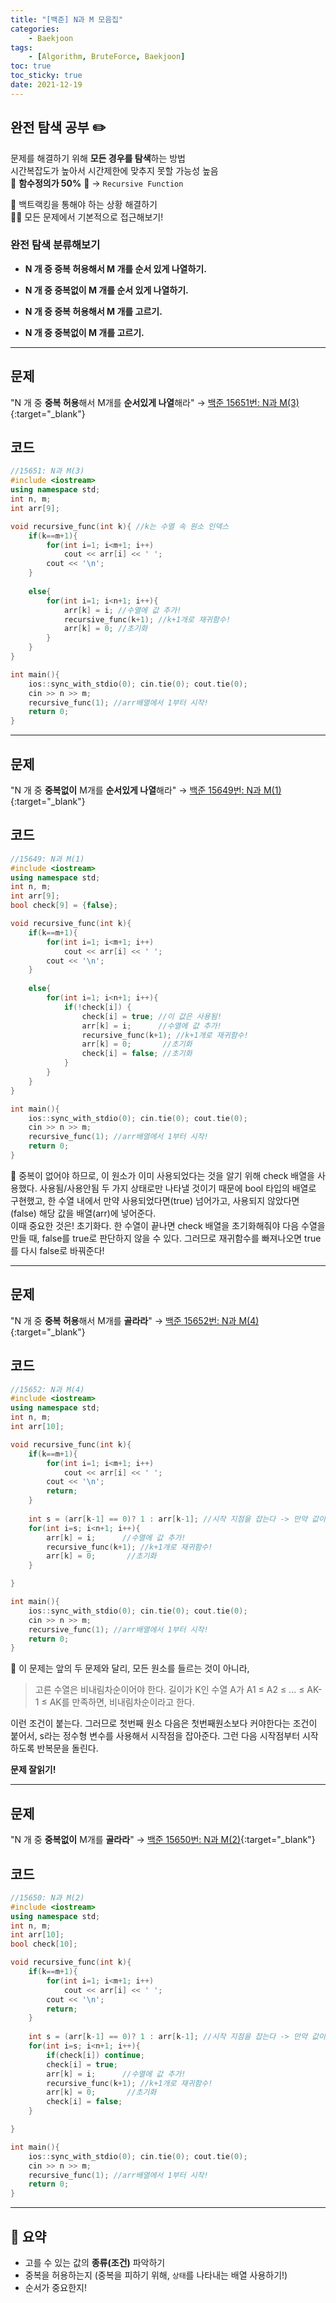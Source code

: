 ```yaml
---
title: "[백준] N과 M 모음집"
categories:
    - Baekjoon
tags:
    - [Algorithm, BruteForce, Baekjoon]
toc: true
toc_sticky: true
date: 2021-12-19
---
```



## 완전 탐색 공부 ✏️

문제를 해결하기 위해 **모든 경우를 탐색**하는 방법  
시간복잡도가 높아서 시간제한에 맞추지 못할 가능성 높음  
🍥 **함수정의가 50%** 🍥 → `Recursive Function`

💫 백트랙킹을 통해야 하는 상황 해결하기  
💫💫 모든 문제에서 기본적으로 접근해보기!


### 완전 탐색 분류해보기

- **N 개 중 중복 허용해서 M 개를 순서 있게 나열하기.**

- **N 개 중 중복없이 M 개를 순서 있게 나열하기.**

- **N 개 중 중복 허용해서 M 개를 고르기.**

- **N 개 중 중복없이 M 개를 고르기.**

---

## 문제

"N 개 중 **중복 허용**해서 M개를 **순서있게 나열**해라" → [백준 15651번: N과 M(3)](https://www.acmicpc.net/problem/15651){:target="_blank"}


## 코드

```cpp
//15651: N과 M(3)
#include <iostream>
using namespace std;
int n, m;
int arr[9];

void recursive_func(int k){ //k는 수열 속 원소 인덱스
    if(k==m+1){
        for(int i=1; i<m+1; i++)
            cout << arr[i] << ' ';
        cout << '\n';
    }
    
    else{
        for(int i=1; i<n+1; i++){
            arr[k] = i; //수열에 값 추가!
            recursive_func(k+1); //k+1개로 재귀함수!
            arr[k] = 0; //초기화
        }
    }
}

int main(){
    ios::sync_with_stdio(0); cin.tie(0); cout.tie(0);
    cin >> n >> m;
    recursive_func(1); //arr배열에서 1부터 시작!
    return 0;
}
``` 

---

## 문제

"N 개 중 **중복없이** M개를 **순서있게 나열**해라" → [백준 15649번: N과 M(1)](https://www.acmicpc.net/problem/15649){:target="_blank"}


## 코드
```cpp
//15649: N과 M(1)
#include <iostream>
using namespace std;
int n, m;
int arr[9];
bool check[9] = {false};

void recursive_func(int k){
    if(k==m+1){
        for(int i=1; i<m+1; i++)
            cout << arr[i] << ' ';
        cout << '\n';
    }
    
    else{
        for(int i=1; i<n+1; i++){
            if(!check[i]) {
                check[i] = true; //이 값은 사용됨!
                arr[k] = i;      //수열에 값 추가!
                recursive_func(k+1); //k+1개로 재귀함수!
                arr[k] = 0;       //초기화
                check[i] = false; //초기화
            }
        }
    }
}

int main(){
    ios::sync_with_stdio(0); cin.tie(0); cout.tie(0);
    cin >> n >> m;
    recursive_func(1); //arr배열에서 1부터 시작!
    return 0;
}
```

🍒 중복이 없어야 하므로, 이 원소가 이미 사용되었다는 것을 알기 위해 check 배열을 사용했다. 사용됨/사용안됨 두 가지 상태로만 나타낼 것이기 때문에 bool 타입의 배열로 구현했고, 한 수열 내에서 만약 사용되었다면(true) 넘어가고, 사용되지 않았다면(false) 해당 값을 배열(arr)에 넣어준다.   
이때 중요한 것은! 초기화다. 한 수열이 끝나면 check 배열을 초기화해줘야 다음 수열을 만들 때, false를 true로 판단하지 않을 수 있다. 그러므로 재귀함수를 빠져나오면 true를 다시 false로 바꿔준다!  

---

## 문제

"N 개 중 **중복 허용**해서 M개를 **골라라**" → [백준 15652번: N과 M(4)](https://www.acmicpc.net/problem/15652){:target="_blank"}


## 코드

```cpp
//15652: N과 M(4)
#include <iostream>
using namespace std;
int n, m;
int arr[10];

void recursive_func(int k){
    if(k==m+1){
        for(int i=1; i<m+1; i++)
            cout << arr[i] << ' ';
        cout << '\n';
        return;
    }
    
    int s = (arr[k-1] == 0)? 1 : arr[k-1]; //시작 지점을 잡는다 -> 만약 값이 0이라면 1로 시작(맨 처음)
    for(int i=s; i<n+1; i++){
        arr[k] = i;      //수열에 값 추가!
        recursive_func(k+1); //k+1개로 재귀함수!
        arr[k] = 0;       //초기화
    }

}

int main(){
    ios::sync_with_stdio(0); cin.tie(0); cout.tie(0);
    cin >> n >> m;
    recursive_func(1); //arr배열에서 1부터 시작!
    return 0;
}
``` 

🍒 이 문제는 앞의 두 문제와 달리, 모든 원소를 들르는 것이 아니라, 
> 고른 수열은 비내림차순이어야 한다.
길이가 K인 수열 A가 A1 ≤ A2 ≤ ... ≤ AK-1 ≤ AK를 만족하면, 비내림차순이라고 한다.

이런 조건이 붙는다. 그러므로 첫번째 원소 다음은 첫번째원소보다 커야한다는 조건이 붙어서, s라는 정수형 변수를 사용해서 시작점을 잡아준다. 그런 다음 시작점부터 시작하도록 반복문을 돌린다.

**문제 잘읽기!**

---

## 문제

"N 개 중 **중복없이** M개를 **골라라**" → [백준 15650번: N과 M(2)](https://www.acmicpc.net/problem/15650){:target="_blank"}

## 코드

```cpp
//15650: N과 M(2)
#include <iostream>
using namespace std;
int n, m;
int arr[10];
bool check[10];

void recursive_func(int k){
    if(k==m+1){
        for(int i=1; i<m+1; i++)
            cout << arr[i] << ' ';
        cout << '\n';
        return;
    }
    
    int s = (arr[k-1] == 0)? 1 : arr[k-1]; //시작 지점을 잡는다 -> 만약 값이 0이라면 1로 시작(맨 처음)
    for(int i=s; i<n+1; i++){
        if(check[i]) continue;
        check[i] = true;
        arr[k] = i;      //수열에 값 추가!
        recursive_func(k+1); //k+1개로 재귀함수!
        arr[k] = 0;       //초기화
        check[i] = false;
    }

}

int main(){
    ios::sync_with_stdio(0); cin.tie(0); cout.tie(0);
    cin >> n >> m;
    recursive_func(1); //arr배열에서 1부터 시작!
    return 0;
}
``` 

---


## 🍓 요약
- 고를 수 있는 값의 **종류(조건)** 파악하기
- 중복을 허용하는지 (중복을 피하기 위해, `상태`를 나타내는 배열 사용하기!)
- 순서가 중요한지!